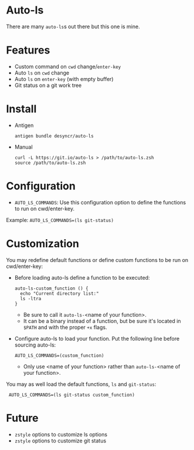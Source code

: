 # Auto-ls

There are many `auto-ls`s out there but this one is mine.

# Features

- Custom command on `cwd` change/`enter-key`
- Auto `ls` on `cwd` change
- Auto `ls` on `enter-key` (with empty buffer)
- Git status on a git work tree

# Install


- Antigen

      antigen bundle desyncr/auto-ls

- Manual

      curl -L https://git.io/auto-ls > /path/to/auto-ls.zsh
      source /path/to/auto-ls.zsh
    
# Configuration

- `AUTO_LS_COMMANDS`: Use this configuration option to define the functions to run on cwd/enter-key.

Example: `AUTO_LS_COMMANDS=(ls git-status)`

# Customization

You may redefine default functions or define custom functions to be run on cwd/enter-key:

- Before loading auto-ls define a function to be executed:

      auto-ls-custom_function () {
        echo "Current directory list:"
        ls -ltra
      }


    * Be sure to call it `auto-ls-`\<name of your function\>.
    * It can be a binary instead of a function, but be sure it's located in `$PATH` and with the proper `+x` flags.

- Configure auto-ls to load your function. Put the following line before sourcing auto-ls:

      AUTO_LS_COMMANDS=(custom_function)

   * Only use \<name of your function\> rather than `auto-ls-`\<name of your function\>.
    
You may as well load the default functions, `ls` and `git-status`:

     AUTO_LS_COMMANDS=(ls git-status custom_function)

# Future

- `zstyle` options to customize ls options
- `zstyle` options to customize git status
